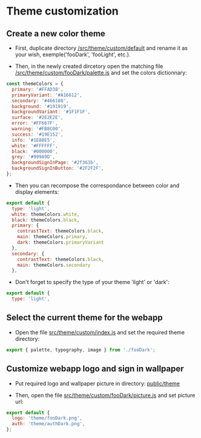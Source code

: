 # Theme customization

## Create a new color theme

- First, duplicate directory [/src/theme/custom/default](../src/theme/custom/default) and rename it as your wish,
  exemple('fooDark', 'fooLight', etc.).

- Then, in the newly created dircetory open the matching file [/src/theme/custom/fooDark/palette.js](../src/theme/custom/fooDark/palette.js) and
  set the colors dictionnary:

```javascript
const themeColors = {
  primary: '#FFAD38',
  primaryVariant: '#A16612',
  secondary: '#466180',
  background: '#191919',
  backgroundVariant: '#1F1F1F',
  surface: '#2E2E2E',
  error: '#FF667F',
  warning: '#FB8C00',
  success: '#19E152',
  info: '#1E88E5',
  white: '#FFFFFF',
  black: '#000000',
  grey: '#999A9D',
  backgroundSignInPage: '#2f363b',
  backgroundSignInButton: '#2F2F2F',
};
```

- Then you can recompose the correspondance between color and display elements:

```javascript
export default {
  type: 'light',
  white: themeColors.white,
  black: themeColors.black,
  primary: {
    contrastText: themeColors.black,
    main: themeColors.primary,
    dark: themeColors.primaryVariant
  },
  secondary: {
    contrastText: themeColors.black,
    main: themeColors.secondary
  },
```

- Don't forget to specify the type of your theme 'light' or 'dark':

```javascript
export default {
  type: 'light',
```

## Select the current theme for the webapp

- Open the file [src/theme/custom/index.js](../src/theme/custom/index.js) and set the required theme directory:

```javascript
export { palette, typography, image } from './fooDark';
```

## Customize webapp logo and sign in wallpaper

- Put required logo and wallpaper picture in directory:
  [public/theme](../public/theme)

- Then, open the file [src/theme/custom/fooDark/picture.js](../src/theme/custom/cosmoDark/picture.js)
  and set picture url:

```javascript
export default {
  logo: 'theme/fooDark.png',
  auth: 'theme/authDark.png',
};
```
